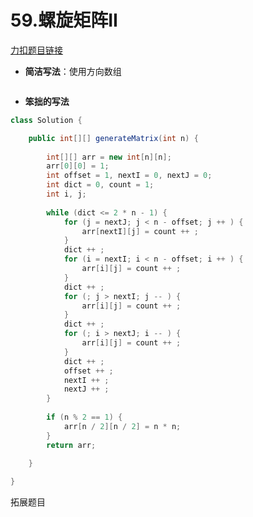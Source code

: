 # 59.螺旋矩阵II
[力扣题目链接](https://leetcode.cn/problems/spiral-matrix-ii/)
- **简洁写法**：使用方向数组
```java

```
- **笨拙的写法**
```java
class Solution {

	public int[][] generateMatrix(int n) {
	
		int[][] arr = new int[n][n];		
		arr[0][0] = 1;		
		int offset = 1, nextI = 0, nextJ = 0;		
		int dict = 0, count = 1;		
		int i, j;
	
		while (dict <= 2 * n - 1) {		
			for (j = nextJ; j < n - offset; j ++ ) {			
				arr[nextI][j] = count ++ ;			
			}			
			dict ++ ;			
			for (i = nextI; i < n - offset; i ++ ) {			
				arr[i][j] = count ++ ;			
			}			
			dict ++ ;
			for (; j > nextI; j -- ) {
				arr[i][j] = count ++ ;
			}
			dict ++ ;
			for (; i > nextJ; i -- ) {
				arr[i][j] = count ++ ;
			}
			dict ++ ;  
			offset ++ ;
			nextI ++ ;
			nextJ ++ ;
		}
		  
		if (n % 2 == 1) {
			arr[n / 2][n / 2] = n * n;
		}
		return arr;	  
	
	}

}
```

拓展题目
